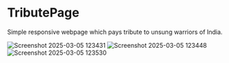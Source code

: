 # TributePage
Simple responsive webpage which pays tribute to unsung warriors of India.

![Screenshot 2025-03-05 123431](https://github.com/user-attachments/assets/7e83d0ca-a6d6-4e86-882a-d206bd2c0416)
![Screenshot 2025-03-05 123448](https://github.com/user-attachments/assets/e1af18c7-f883-4f31-8b30-b01d57227b99)
![Screenshot 2025-03-05 123530](https://github.com/user-attachments/assets/aa346722-024c-41df-8744-009c6e097faf)
